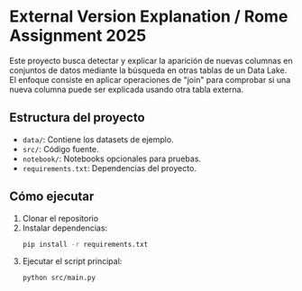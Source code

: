 # External Version Explanation / Rome Assignment 2025

Este proyecto busca detectar y explicar la aparición de nuevas columnas en conjuntos de datos mediante la búsqueda en otras tablas de un Data Lake. El enfoque consiste en aplicar operaciones de "join" para comprobar si una nueva columna puede ser explicada usando otra tabla externa.

## Estructura del proyecto

- `data/`: Contiene los datasets de ejemplo.
- `src/`: Código fuente.
- `notebook/`: Notebooks opcionales para pruebas.
- `requirements.txt`: Dependencias del proyecto.

## Cómo ejecutar

1. Clonar el repositorio
2. Instalar dependencias:
    ```bash
    pip install -r requirements.txt
    ```
3. Ejecutar el script principal:
    ```bash
    python src/main.py
    ```
